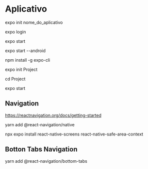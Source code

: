 # Aplicativo

expo init nome_do_aplicativo

expo login

expo start

expo start --android

npm install -g expo-cli

expo init Project

cd Project

expo start

## Navigation

https://reactnavigation.org/docs/getting-started

yarn add @react-navigation/native

npx expo install react-native-screens react-native-safe-area-context

## Botton Tabs Navigation

yarn add @react-navigation/bottom-tabs
